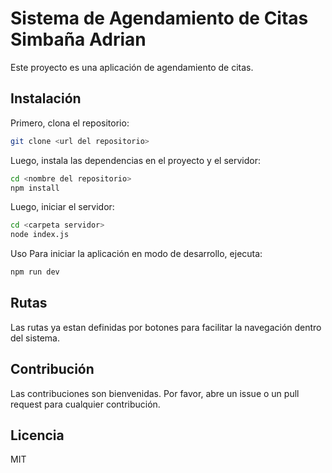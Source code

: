 # Sistema de Agendamiento de Citas Simbaña Adrian

Este proyecto es una aplicación de agendamiento de citas.

## Instalación

Primero, clona el repositorio:

```bash
git clone <url del repositorio>
```
Luego, instala las dependencias en el proyecto y el servidor:

```bash	
cd <nombre del repositorio>
npm install
```
Luego, iniciar el servidor:

```bash	
cd <carpeta servidor>
node index.js
```

Uso
Para iniciar la aplicación en modo de desarrollo, ejecuta:

```bash	
npm run dev
```
## Rutas
Las rutas ya estan definidas por botones para facilitar la navegación dentro del sistema.

## Contribución
Las contribuciones son bienvenidas. Por favor, abre un issue o un pull request para cualquier contribución.

## Licencia
MIT
